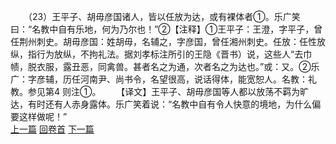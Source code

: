 　　（23）王平子、胡毋彦国诸人，皆以任放为达，或有裸体者①。乐广笑曰：“名教中自有乐地，何为乃尔也！”②【注释】①王平子：王澄，字平子，曾任荆州刺史。胡毋彦国：姓胡毋，名辅之，字彦国，曾任湘州刺史。任放：任性放纵，指行为放纵，不拘礼法。据刘孝标注所引的王隐《晋书）说，这些人“去巾帻，脱衣服，露丑恶，同禽兽。甚者名之为通，次者名之为达也。”或：又。②乐广：字彦辅，历任河南尹、尚书令，名望很高，说话得体，能宽恕人。名教：礼教。参见第4 则注①。
　　【译文】王平子、胡毋彦国等人都以放荡不羁为旷达，有时还有人赤身露体。乐广笑着说：“名教中自有令人快意的境地，为什么偏要这样做呢！”
<br>[上一篇](01_22) [回卷首](01_00) [下一篇](01_24)  
